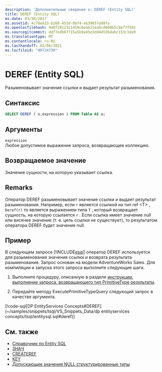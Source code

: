 ```yaml
---
description: 'Дополнительные сведения о: DEREF (Entity SQL)'
title: DEREF (Entity SQL)
ms.date: 03/30/2017
ms.assetid: 4c78e833-b260-453d-9bf4-eb39857dd0fa
ms.openlocfilehash: 9d0f29123c1459c6eab21ea9cd860b5c9e77f591
ms.sourcegitcommit: ddf7edb67715a5b9a45e3dd44536dabc153c1de0
ms.translationtype: MT
ms.contentlocale: ru-RU
ms.lasthandoff: 02/06/2021
ms.locfileid: "99724730"
---
```

# <a name="deref-entity-sql"></a>DEREF (Entity SQL)

Разыменовывает значение ссылки и выдает результат разыменования.  
  
## <a name="syntax"></a>Синтаксис  
  
```sql  
SELECT DEREF ( o.expression ) FROM Table AS o;
```  
  
## <a name="arguments"></a>Аргументы  

 `expression`  
 Любое допустимое выражение запроса, возвращающее коллекцию.  
  
## <a name="return-value"></a>Возвращаемое значение  

 Значение сущности, на которую указывает ссылка.  
  
## <a name="remarks"></a>Remarks  

 Оператор DEREF разыменовывает значение ссылки и выдает результат разыменования. Например, если `r` является ссылкой на тип ref \<T> , `Deref(r)` то является выражением типа `T` , который возвращает сущность, на которую ссылается `r` . Если ссылка имеет значение null или висячее значение (т. е. цель ссылки не существует), то результатом оператора DEREF будет значение null.  
  
## <a name="example"></a>Пример  

 В следующем запросе [!INCLUDE[esql](../../../../../../includes/esql-md.md)] оператор DEREF используется для разыменования значения ссылки и возврата результата разыменования. Запрос основан на модели AdventureWorks Sales. Для компиляции и запуска этого запроса выполните следующие шаги.  
  
1. Выполните процедуру, описанную в разделе [инструкции. выполнение запроса, возвращающего тип PrimitiveType результаты](../how-to-execute-a-query-that-returns-primitivetype-results.md).  
  
2. Передайте методу ExecutePrimitiveTypeQuery следующий запрос в качестве аргумента.  
  
 [!code-sql[DP EntityServices Concepts#DEREF](~/samples/snippets/tsql/VS_Snippets_Data/dp entityservices concepts/tsql/entitysql.sql#deref)]  
  
## <a name="see-also"></a>См. также

- [Справочник по Entity SQL](entity-sql-reference.md)
- [ЗНАЧ](ref-entity-sql.md)
- [CREATEREF](createref-entity-sql.md)
- [KEY](key-entity-sql.md)
- [Допускающие значения NULL структурированные типы](nullable-structured-types-entity-sql.md)
